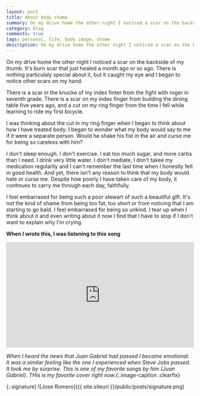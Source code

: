 ```yaml
---
layout: post
title: About body shame
summary: On my drive home the other night I noticed a scar on the backside of my thumb. It's burn scar that just healed a month ago or so ago. There is nothing particulaly special about it, but it caught my eye and I began to notice other scars on my hand.
category: blog
comments: true
tags: personal, life, body image, shame
description: On my drive home the other night I noticed a scar on the backside of my thumb. It's burn scar that just healed a month ago or so ago. There is nothing particulaly special about it, but it caught my eye and I began to notice other scars on my hand.
---
```


On my drive home the other night I noticed a scar on the backside of my thumb.
It's burn scar that just healed a month ago or so ago. There is nothing
particulaly special about it, but it caught my eye and I began to notice other scars on my hand.

There is a scar in the knucke of my index finter from the fight with roger in
seventh grade. There is a scar on my index finger from building the dining table five
years ago, and a cut on my ring finger from the time I fell while learning to ride my
first bicycle.

I was thinking about the cut in my ring finger when I began to think about how
I have treated body. I began to wonder what my body would say to me if it were a
separate person. Would he shake his fist in the air and curse me for being so careless with him?

I don't sleep enough. I don't exercise. I eat too much sugar, and more carbs
than I need. I drink very little water. I don't mediate, I don't takee
my medication regularlly and I can't remember the last time when I honestly felt
in good health. And yet, there isn't any reason to think that my
body would hate or curse me. Despite how poorly I have taken care of my body, it
continues to carry me through each day, faithfully.

I feel embarrased for being such a poor stewart of such a beautiful gift. It's
not the kind of shame from being too fat, too short or from noticing that I
am starting to go bald. I feel embarrased for being so unkind. I tear up when I
think about it and even writing about it now I find that I have to stop if I
don't want to explain why I'm crying.

**When I wrote this, I was listening to this song**

 <style>.embed-container { position: relative; padding-bottom: 56.25%; height: 0; overflow: hidden; max-width: 100%; } .embed-container iframe, .embed-container object, .embed-container embed { position: absolute; top: 0; left: 0; width: 100%; height: 100%; }</style>
<div class='embed-container'><iframe
src='https://www.youtube.com/embed/km6iJ-CJizQ?rel=0&amp;t=20s&amp;showinfo=0' frameborder='0' allowfullscreen></iframe></div>

_When I heard the news that Juan Gabrial had passed I became emotional. It was a
similar feeling like the one I experienced when Steve Jobs passed. It took me by
surprise. This is one of my favorite songs by him (Juan Gabriel). THis is my
favorite cover right now._{:.image-caption .clearfix}

{:.signature}
![Jose Romero]({{ site.siteurl }}/public/posts/signature.png)

